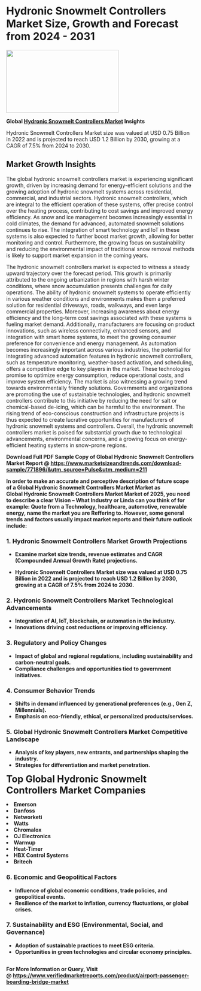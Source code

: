 <H1>Hydronic Snowmelt Controllers Market Size, Growth and Forecast from 2024 - 2031</H1><img class="aligncenter size-medium wp-image-584254" src="https://thirdeyenews.in/wp-content/uploads/2024/09/Global-Market-Research-300x168.jpeg" alt="" width="300" height="168" /><p><strong>Global&nbsp;<a href="https://www.marketsizeandtrends.com/download-sample/771896/&amp;utm_source=Pulse&amp;utm_medium=211">Hydronic Snowmelt Controllers Market</a> Insights</strong></p><p>Hydronic Snowmelt Controllers Market size was valued at USD 0.75 Billion in 2022 and is projected to reach USD 1.2 Billion by 2030, growing at a CAGR of 7.5% from 2024 to 2030.</p><p><h2>Market Growth Insights</h2> <p>The global hydronic snowmelt controllers market is experiencing significant growth, driven by increasing demand for energy-efficient solutions and the growing adoption of hydronic snowmelt systems across residential, commercial, and industrial sectors. Hydronic snowmelt controllers, which are integral to the efficient operation of these systems, offer precise control over the heating process, contributing to cost savings and improved energy efficiency. As snow and ice management becomes increasingly essential in cold climates, the demand for advanced, automated snowmelt solutions continues to rise. The integration of smart technology and IoT in these systems is also expected to further boost market growth, allowing for better monitoring and control. Furthermore, the growing focus on sustainability and reducing the environmental impact of traditional snow removal methods is likely to support market expansion in the coming years.</p> <p><strong></strong></p> <p>The hydronic snowmelt controllers market is expected to witness a steady upward trajectory over the forecast period. This growth is primarily attributed to the ongoing urbanization in regions with harsh winter conditions, where snow accumulation presents challenges for daily operations. The ability of hydronic snowmelt systems to operate efficiently in various weather conditions and environments makes them a preferred solution for residential driveways, roads, walkways, and even large commercial properties. Moreover, increasing awareness about energy efficiency and the long-term cost savings associated with these systems is fueling market demand. Additionally, manufacturers are focusing on product innovations, such as wireless connectivity, enhanced sensors, and integration with smart home systems, to meet the growing consumer preference for convenience and energy management. As automation becomes increasingly important across various industries, the potential for integrating advanced automation features in hydronic snowmelt controllers, such as temperature monitoring, weather-based activation, and scheduling, offers a competitive edge to key players in the market. These technologies promise to optimize energy consumption, reduce operational costs, and improve system efficiency. The market is also witnessing a growing trend towards environmentally friendly solutions. Governments and organizations are promoting the use of sustainable technologies, and hydronic snowmelt controllers contribute to this initiative by reducing the need for salt or chemical-based de-icing, which can be harmful to the environment. The rising trend of eco-conscious construction and infrastructure projects is thus expected to create lucrative opportunities for manufacturers of hydronic snowmelt systems and controllers. Overall, the hydronic snowmelt controllers market is poised for substantial growth due to technological advancements, environmental concerns, and a growing focus on energy-efficient heating systems in snow-prone regions.</p> <p><strong></p><p><span class=""><strong>Download Full PDF Sample Copy of Global Hydronic Snowmelt Controllers Market Report</strong> @ <a href="https://www.marketsizeandtrends.com/download-sample/771896/&amp;utm_source=Pulse&amp;utm_medium=211" target="_blank">https://www.marketsizeandtrends.com/download-sample/771896/&amp;utm_source=Pulse&amp;utm_medium=211</a></span></p><p>In order to make an accurate and perceptive description of future scope of a Global&nbsp;Hydronic Snowmelt Controllers Market Market as Global&nbsp;Hydronic Snowmelt Controllers Market Market of 2025, you need to describe a clear Vision &ndash; What Industry or Linda can you think of for example: Quote from a Technology, healthcare, automotive, renewable energy, name the market you are Reffering to. However, some general trends and factors usually impact market reports and their future outlook include:</p><h3>1.&nbsp;<strong>Hydronic Snowmelt Controllers Market Growth Projections</strong></h3><ul><li>Examine market size trends, revenue estimates and CAGR (Compounded Annual Growth Rate) projections.</li><li><p>Hydronic Snowmelt Controllers Market size was valued at USD 0.75 Billion in 2022 and is projected to reach USD 1.2 Billion by 2030, growing at a CAGR of 7.5% from 2024 to 2030.</p></li></ul><h3>2.&nbsp;<strong>Hydronic Snowmelt Controllers Market Technological Advancements</strong></h3><ul><li>Integration of AI, IoT, blockchain, or automation in the industry.</li><li>Innovations driving cost reductions or improving efficiency.</li></ul><h3>3.&nbsp;<strong>Regulatory and Policy Changes</strong></h3><ul><li>Impact of global and regional regulations, including sustainability and carbon-neutral goals.</li><li>Compliance challenges and opportunities tied to government initiatives.</li></ul><h3>4.&nbsp;<strong>Consumer Behavior Trends</strong></h3><ul><li>Shifts in demand influenced by generational preferences (e.g., Gen Z, Millennials).</li><li>Emphasis on eco-friendly, ethical, or personalized products/services.</li></ul><h3>5.&nbsp;<strong>Global Hydronic Snowmelt Controllers Market Competitive Landscape</strong></h3><ul><li>Analysis of key players, new entrants, and partnerships shaping the industry.</li><li>Strategies for differentiation and market penetration.</li></ul><p data-pm-slice="1 1 []"><span style="color: inherit; font-family: inherit; font-size: 25px;">Top Global Hydronic Snowmelt Controllers Market Companies</span></p><div class="" data-test-id=""><p><li>Emerson</li><li> Danfoss</li><li> Networketi</li><li> Watts</li><li> Chromalox</li><li> OJ Electronics</li><li> Warmup</li><li> Heat-Timer</li><li> HBX Control Systems</li><li> Britech</li></p></div><h3>6.&nbsp;<strong>Economic and Geopolitical Factors</strong></h3><ul><li>Influence of global economic conditions, trade policies, and geopolitical events.</li><li>Resilience of the market to inflation, currency fluctuations, or global crises.</li></ul><h3>7.&nbsp;<strong>Sustainability and ESG (Environmental, Social, and Governance)</strong></h3><ul><li>Adoption of sustainable practices to meet ESG criteria.</li><li>Opportunities in green technologies and circular economy principles.</li></ul><h2><strong style="font-size: 14px;">For More Information or Query, Visit @&nbsp;</strong><a style="background-color: #ffffff; font-size: 14px;" href="https://www.marketsizeandtrends.com/report/hydronic-snowmelt-controllers-market/" target="_blank">https://www.verifiedmarketreports.com/product/airport-passenger-boarding-bridge-market</a></h2>
